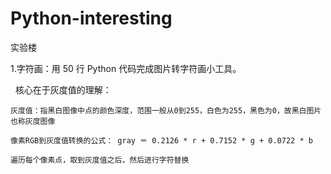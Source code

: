 # Python-interesting
实验楼

1.字符画：用 50 行 Python 代码完成图片转字符画小工具。
   
    核心在于灰度值的理解：

    灰度值：指黑白图像中点的颜色深度，范围一般从0到255，白色为255，黑色为0，故黑白图片也称灰度图像

    像素RGB到灰度值转换的公式： gray ＝ 0.2126 * r + 0.7152 * g + 0.0722 * b
             
    遍历每个像素点，取到灰度值之后，然后进行字符替换
